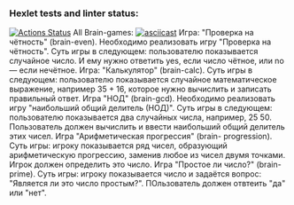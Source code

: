 ### Hexlet tests and linter status:
[![Actions Status](https://github.com/0chra/frontend-project-44/workflows/hexlet-check/badge.svg)](https://github.com/0chra/frontend-project-44/actions)
All Brain-games: [![asciicast](https://asciinema.org/a/5sJJPSVPCK0n6wUUavvtKdBv9.svg)](https://asciinema.org/a/5sJJPSVPCK0n6wUUavvtKdBv9)
Игра: "Проверка на чётность" (brain-even).
Необходимо реализовать игру "Проверка на чётность". Суть игры в следующем: пользователю показывается случайное число. И ему нужно ответить yes, если число чётное, или no — если нечётное.
Игра: "Калькулятор" (brain-calc).
Суть игры в следующем: пользователю показывается случайное математическое выражение, например 35 + 16, которое нужно вычислить и записать правильный ответ.
Игра "НОД" (brain-gcd).
Необходимо реализовать игру "наибольший общий делитель (НОД)". Суть игры в следующем: пользователю показывается два случайных числа, например, 25 50. Пользователь должен вычислить и ввести наибольший общий делитель этих чисел.
Игра "Арифметическая прогрессия" (brain- progression).
Суть игры: игроку показывается ряд чисел, образующий арифметическую прогрессию, заменив любое из чисел двумя точками. Игрок должен определить это число.
Игра "Простое ли число?" (brain-prime).
Суть игры: игроку показывается число и задаётся вопрос: "Является ли это число простым?". ПОльзователь должен отвтеить "да" или "нет".